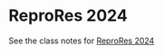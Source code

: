 # ReproRes 2024

See the class notes for [ReproRes 2024](https://debruine.github.io/reprores_2024/)
